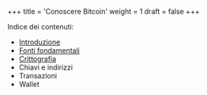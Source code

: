 +++
title = 'Conoscere Bitcoin'
weight = 1
draft = false
+++

Indice dei contenuti:

- [Introduzione](https://trama81.github.io/bitcoin/1_teoria_base/1_conoscere_bitcoin/1_introduzione/index.html)
- [Fonti fondamentali](https://trama81.github.io/bitcoin/1_teoria_base/1_conoscere_bitcoin/2_fonti_fondamentali/index.html)
- [Crittografia](https://trama81.github.io/bitcoin/1_teoria_base/1_conoscere_bitcoin/3_crittografia/index.html)
- Chiavi e indirizzi
- Transazioni
- Wallet





